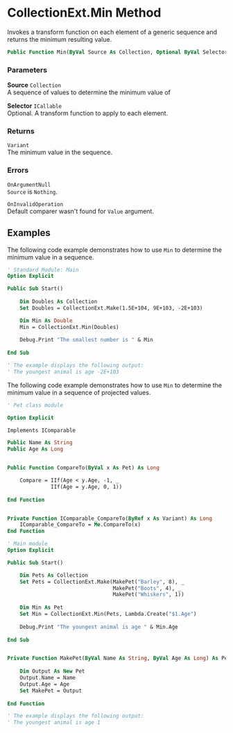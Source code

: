 # CollectionExt.Min Method

Invokes a transform function on each element of a generic sequence and returns the minimum resulting value.

```vb
Public Function Min(ByVal Source As Collection, Optional ByVal Selector As ICallable) As Variant
```

### Parameters

**Source** `Collection` <br>
A sequence of values to determine the minimum value of

**Selector** `ICallable` <br>
Optional. A transform function to apply to each element.

### Returns

`Variant` <br>
The minimum value in the sequence.

### Errors

`OnArgumentNull` <br>
`Source` is `Nothing`.

`OnInvalidOperation` <br>
Default comparer wasn't found for `Value` argument.

## Examples

The following code example demonstrates how to use `Min` to determine the minimum value in a sequence.

```vb
' Standard Module: Main
Option Explicit

Public Sub Start()
    
    Dim Doubles As Collection
    Set Doubles = CollectionExt.Make(1.5E+104, 9E+103, -2E+103)

    Dim Min As Double
    Min = CollectionExt.Min(Doubles)
    
    Debug.Print "The smallest number is " & Min
    
End Sub

' The example displays the following output:
' The youngest animal is age -2E+103

```

The following code example demonstrates how to use `Min` to determine the minimum value in a sequence of projected values.

```vb
' Pet class module

Option Explicit

Implements IComparable

Public Name As String
Public Age As Long


Public Function CompareTo(ByVal x As Pet) As Long

    Compare = IIf(Age < y.Age, -1, _
              IIf(Age = y.Age, 0, 1))
              
End Function


Private Function IComparable_CompareTo(ByRef x As Variant) As Long
    IComparable_CompareTo = Me.CompareTo(x)
End Function
```

```vb
' Main module
Option Explicit

Public Sub Start()

    Dim Pets As Collection
    Set Pets = CollectionExt.Make(MakePet("Barley", 8), _
                                  MakePet("Boots", 4), _
                                  MakePet("Whiskers", 1))
    
    Dim Min As Pet
    Set Min = CollectionExt.Min(Pets, Lambda.Create("$1.Age")
    
    Debug.Print "The youngest animal is age " & Min.Age
    
End Sub


Private Function MakePet(ByVal Name As String, ByVal Age As Long) As Pet
    
    Dim Output As New Pet
    Output.Name = Name
    Output.Age = Age
    Set MakePet = Output
    
End Function

' The example displays the following output:
' The youngest animal is age 1
```

